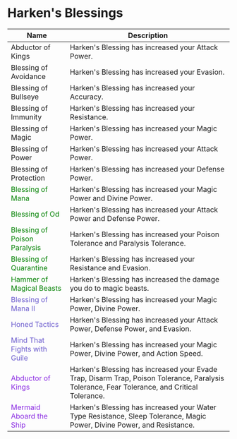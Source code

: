 # Harken's Blessings

| Name                                                              | Description                                                                                                                                  |
| ----------------------------------------------------------------- | -------------------------------------------------------------------------------------------------------------------------------------------- |
| Abductor of Kings                                                 | Harken's Blessing has increased your Attack Power.                                                                                           |
| Blessing of Avoidance                                             | Harken's Blessing has increased your Evasion.                                                                                                |
| Blessing of Bullseye                                              | Harken's Blessing has increased your Accuracy.                                                                                               |
| Blessing of Immunity                                              | Harken's Blessing has increased your Resistance.                                                                                             |
| Blessing of Magic                                                 | Harken's Blessing has increased your Magic Power.                                                                                            |
| Blessing of Power                                                 | Harken's Blessing has increased your Attack Power.                                                                                           |
| Blessing of Protection                                            | Harken's Blessing has increased your Defense Power.                                                                                          |
| <span style="color: Green">Blessing of Mana</span>                | Harken's Blessing has increased your Magic Power and Divine Power.                                                                           |
| <span style="color: Green">Blessing of Od</span>                  | Harken's Blessing has increased your Attack Power and Defense Power.                                                                         |
| <span style="color: Green">Blessing of Poison Paralysis</span>    | Harken's Blessing has increased your Poison Tolerance and Paralysis Tolerance.                                                               |
| <span style="color: Green">Blessing of Quarantine</span>          | Harken's Blessing has increased your Resistance and Evasion.                                                                                 |
| <span style="color: Green">Hammer of Magical Beasts</span>        | Harken's Blessing has increased the damage you do to magic beasts.                                                                           |
| <span style="color: SlateBlue">Blessing of Mana II</span>         | Harken's Blessing has increased your Magic Power, Divine Power.                                                                              |
| <span style="color: SlateBlue">Honed Tactics</span>               | Harken's Blessing has increased your Attack Power, Defense Power, and Evasion.                                                               |
| <span style="color: SlateBlue">Mind That Fights with Guile</span> | Harken's Blessing has increased your Magic Power, Divine Power, and Action Speed.                                                            |
| <span style="color: BlueViolet">Abductor of Kings</span>          | Harken's Blessing has increased your Evade Trap, Disarm Trap, Poison Tolerance, Paralysis Tolerance, Fear Tolerance, and Critical Tolerance. |
| <span style="color: BlueViolet">Mermaid Aboard the Ship</span>    | Harken's Blessing has increased your Water Type Resistance, Sleep Tolerance, Magic Power, Divine Power, and Resistance.                      |
